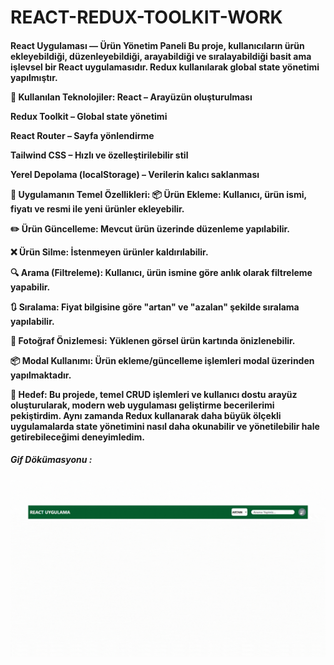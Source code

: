 # REACT-REDUX-TOOLKIT-WORK

<h4>

React Uygulaması — Ürün Yönetim Paneli
Bu proje, kullanıcıların ürün ekleyebildiği, düzenleyebildiği, arayabildiği ve sıralayabildiği basit ama işlevsel bir React uygulamasıdır. Redux kullanılarak global state yönetimi yapılmıştır.

🚀 Kullanılan Teknolojiler:
React – Arayüzün oluşturulması

Redux Toolkit – Global state yönetimi

React Router – Sayfa yönlendirme

Tailwind CSS – Hızlı ve özelleştirilebilir stil

Yerel Depolama (localStorage) – Verilerin kalıcı saklanması

🧩 Uygulamanın Temel Özellikleri:
📦 Ürün Ekleme: Kullanıcı, ürün ismi, fiyatı ve resmi ile yeni ürünler ekleyebilir.

✏️ Ürün Güncelleme: Mevcut ürün üzerinde düzenleme yapılabilir.

❌ Ürün Silme: İstenmeyen ürünler kaldırılabilir.

🔍 Arama (Filtreleme): Kullanıcı, ürün ismine göre anlık olarak filtreleme yapabilir.

🔃 Sıralama: Fiyat bilgisine göre "artan" ve "azalan" şekilde sıralama yapılabilir.

📁 Fotoğraf Önizlemesi: Yüklenen görsel ürün kartında önizlenebilir.

📦 Modal Kullanımı: Ürün ekleme/güncelleme işlemleri modal üzerinden yapılmaktadır.

🎯 Hedef:
Bu projede, temel CRUD işlemleri ve kullanıcı dostu arayüz oluşturularak, modern web uygulaması geliştirme becerilerimi pekiştirdim. Aynı zamanda Redux kullanarak daha büyük ölçekli uygulamalarda state yönetimini nasıl daha okunabilir ve yönetilebilir hale getirebileceğimi deneyimledim.

</h4>

<h5>Gif Dökümasyonu :</h5>

![](tanıtım.gif)
